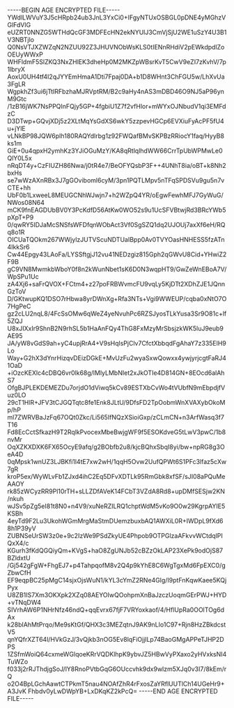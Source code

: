 -----BEGIN AGE ENCRYPTED FILE-----
YWdlLWVuY3J5cHRpb24ub3JnL3YxCi0+IFgyNTUxOSBGL0pDNE4yMGhzVGlFdVlG
eUZRT0NNZG5WTHdQcGF3MDFEcHN2ekNYUlJ3CmVjSjU2WE1uSzY4U3B1V3NBTjlo
Q0NsVTJXZWZqN2NZUU92Z3JHUVNObWsKLS0tIENnRHdiV2pEWkdpdlZoOEUyWWxP
WHFldmF5SlZKQ3NxZHlEK3dheHp0M2MKZpWBsrKvT5CwV9eZI7zKvhV/7p1lbryX
AoxU0UH4tf4I2qJYYEmHmaA1Dti7Fpaj0DA+b1D8WHnt3ChFGU5w/LhXvUa3FgLR
WgpkhZf3ui6jTtIRFbzhaMJRVptRM/B2c9aHy4nAS3mDBD46O9NJ5aP96ynM9Gtc
/1zB16jWK7NsPPQInFQjy5GP+4fgbiU1Z7f2vfHlor+mWYxOJNbudV1qi3EMFdzC
D3DTwp+GQvjXDj5z2XLtMqYsGdXS6wkY5zzpevHGCp6EVXiuFyAcPF5fU4u+jYlE
vLNkBP98JQW6pIh180RAQYdlrbg1z92FWQafBMvSKPBzRRiocY1faq/HyyB8ks1m
GiE+0u4qpxH2ymhKz3YJiOGuMzY/KA8qRtlqlhdWW66CrrTpUbWPMwLe0QlY0L5x
nRqDT4y+CzFIUZH86Nwa/j0tR4e7/BeOFYQsbP3F++4UNhT8ia/oBT+k8Nh2bxHs
se7wWzAXnRBx3J7gGOviboml6cyM/3pn1PQTLMpv5nTFqSPDSVu9gu5n7vCTE+hh
UbF0b1LxweeL8MEUGCNhWJwjn7+h2WZpQ4YR/oEgwFewhMFJ7GyWuG/NWos08N64
mCK9fnEAGDUbBV0Y3PcKdfD56AtKw0WO52s9u1UcSFVBtwjRd3BRcYWb5pXpT+P9
0/qwRY5IDJaMcSNSfsWFDfqnWObAct3Vf0SgSZQ1dq2UJOUj7axXf6eH/RQq8o1R
OICUaTQOkm267WWjylzJUTVScuNDTUaIBpp0Av0TVYOasHNHESS5fzATn4IkkSr6
Cw44Epgy43LAoFa/LYSSftgjJ12vu41NEDzgiz815Gph2qGWvU8Cid+YHwiZ2F9B
gC9VN8MwmkbWboY0f8n2kWunNbet1sK6D0N3wqpHT9/GwZeWnEBoA7V/WpSPu1Uc
zA4Xj6+saFrQVOX+FCtm4+z27poFRBWvmcFU9vqLy5KjDTt2XDhZJE1JQnnGzToV
D/GKtwupKQ1DSO7rHbwa8yrDWnXg+Rfa3NTs+Vgi9WWEUP/cqba0xNtO7O7HgPeC
gz2cLU2nqL8/4FcSsOMw6qWeZ4yeNvuhPc6RZSJyosTLkYusa3Sr9O81c+lf5ZQJ
U8xJIXxIr9ShnB2N9rhSL5b1HaAnFQy4ThG8FxMzyMrSbsjzkWK5luJ9eub9AE95
JA/yW8vGdS9ah+yC4upjRrA4+V9sHqlsPjClv7CfctXbbqdFgAhaY7z335ElH9Lo
Way+G2hX3dYnrHizqvDEizDGkE+MvUzFu2wyaSxwQowxx4ywjyrjcgtFaRJ41OaD
+iOzcKEXlc4cDBQ6vr0lk68g/lMlyLMbNIet2xJkOTIe4D814GN+8EOcd6alAhS7
OfgBJPLEKDEMEZDu7orjdO1dViwq5kCv89ESTXbCvWo4tVUbfN9mEbpdjfVuz0LO
29cT1HlR+JFV3tCJGQTqtc8fe1Enk8JLtU/9DfsFD2TpOobmWnXVAXybOkoMp/hP
ml7ZWRVBaJzFq67OQt0Zkc/Li565IfNQzXSioiGxp/zCLmCN+n3ArfWasq3f7T16
Fd8EcCctSfkazH9T2RqlkPvocexMbeBwjgWF9f5ESOKdveG5tLwV3pwC/1b8nvMr
OqXZKXDXK6FX65OcyE9afq/g2BObfb2u8/kjcBQhxSbqI8yi/bw+npRG8g3OeA4D
0qMpsk1wnUZ3LJBKfi1l4tE7xw2wH/1qqH5Ovw2UufQPWt6S1PFc3lfaz5cXw7gR
kroP5ex/WyWLvFb1ZJxd4ihC2Eq5DFvXDTLk95RmGbk8xfSF/sJI08aPQuMeAAOY
rk85zWCyzRR9Pl10rTH+sLLZDfAVeK14FCbT3VZdA8Rd8+upDMfSESjw2KN/nkuh
wJSv5pZg5eI81t8N0+n4V9/xuNeRZILRQ1chptWdM5vKo9O0w29KgrpAYIE5KSBh
4eyTd9F2Lu3UkohWGmMrgMaStmDUemzbuxbAQ1AWXiL0R+IWDpL9fXd68h1P39yV
ZUBNSeUrSW3z0e+9c2IzWe9PSdZkyUE4Phpob9OTPGlzaAFkvvWCtdqlPIQxX4/c
KGurh3fKdQGQiyQm+KVgS+haO8ZgUNJb52cBZzOkLAP23XePk9odOjS87BZldxtU
/Gj542gFgW+FhgEJ7+p4TahpqofM8v2Q4p9kYhE8C6WgTgxMd6FpEXC0/gZbwCfH
EF9eqpBC25pMgC14sjxOjsWuN1/kYL3cYmZ2RNe4Glg/I9ptFnKqwKaee5KQjPyx
U8ZB1IS7Xm3OKXpk2XZq08AEYOIwQOohpmXnBaJzczUoqmGErPWJ+HYD+vTNqDW4
SIVrhAW6P1NHrNfz46ndQ+qqEvrx67fjF7VRYoxkaof/4/HflUpRa0OOlTOg6dAx
k28bIAhMtPrqo/Me9sKtGf/QHX3c3MEZqtnJ9AK9nLIo1C97+Rjn8HzZBkdcstV5
qnYQfrXZT64l/HVkGzJ/3vQjkb3nOG5Ev8lqFiOjjlLp74BaoGMgAPPeTJHP2DPS
1ZSfmWoiQ64cxmeWGlqoeKRrVQDKlhpK9ybvJZ5HBwVyPXaxo2yHVxksNI4TuWZo
f033j2rRJThdjgSoJ/lY8RnoPVtbGqG6OUccvhk9dx9wlzm5XJq0v3I7/8kEm/rQ
o2O4BpLGchAawtCTPkmT5nau4NOAfZhR4rFxosZaYRflUUTlCh14UGeHr9+A3JvK
Fhbdv0yLwDWpYB+LxDKqKZ2kPcQ=
-----END AGE ENCRYPTED FILE-----
